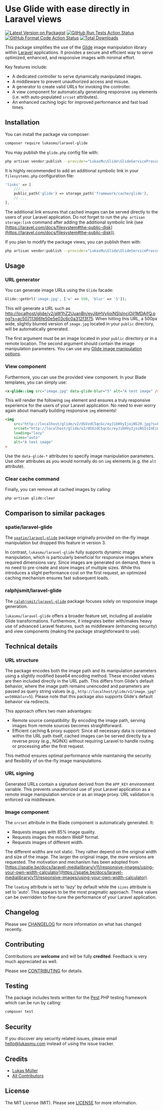 # Use Glide with ease directly in Laravel views

[![Latest Version on Packagist](https://img.shields.io/packagist/v/lukasmu/laravel-glide.svg)](https://packagist.org/packages/lukasmu/laravel-glide)
[![GitHub Run Tests Action Status](https://img.shields.io/github/actions/workflow/status/lukasmu/laravel-glide/run-tests.yml?branch=main&label=tests)](https://github.com/lukasmu/laravel-glide/actions?query=workflow%3A"Run&nbsp;tests"+branch%3Amain)
[![GitHub Format Code Action Status](https://img.shields.io/github/actions/workflow/status/lukasmu/laravel-glide/format-code.yml?branch=main&label=code%20style)](https://github.com/lukasmu/laravel-glide/actions?query=workflow%3A"Format&nbsp;code"+branch%3Amain)
[![Total Downloads](https://img.shields.io/packagist/dt/lukasmu/laravel-glide.svg)](https://packagist.org/packages/lukasmu/laravel-glide)

This package simplifies the use of the [Glide](https://glide.thephpleague.com/) image manipulation library within [Laravel](https://laravel.com) applications.
It provides a secure and efficient way to serve optimized, enhanced, and responsive images with minimal effort.

Key features include:
- A dedicated controller to serve dynamically manipulated images.
- A middleware to prevent unauthorized access and misuse.
- A generator to create valid URLs for invoking the controller.
- A view component for automatically generating responsive `img` elements (i.e. with auto-populated `srcset` attributes).
- An enhanced caching logic for improved performance and fast load times.

## Installation

You can install the package via composer:

```bash
composer require lukasmu/laravel-glide
```

You may publish the ```glide.php``` config file with:

```bash
php artisan vendor:publish --provider="LukasMu\Glide\GlideServiceProvider" --tag="config"
```

It is highly recommended to add an additional symbolic link in your ```filesystems.php``` configuration file:

```php
'links' => [
    /// ...
    public_path('glide') => storage_path('framework/cache/glide'),
    // ...
],
```

The additional link ensures that cached images can be served directly to the users of your Laravel application.
Do not forget to run the ```php artisan storage:link``` command after adding the additional symbolic link (see [https://laravel.com/docs/filesystem#the-public-disk](https://laravel.com/docs/filesystem#the-public-disk)).

If you plan to modify the package views, you can publish them with:

```bash
php artisan vendor:publish --provider="LukasMu\Glide\GlideServiceProvider" --tag="views"
```

## Usage

### URL generator

You can generate image URLs using the `Glide` facade:

```php
Glide::getUrl('image.jpg', ['w' => 500, 'blur' => '5']);
```
This will generate a URL such as [http://localhost/glide/v2/aW1hZ2UuanBn/eyJibHVyIjoiNSIsInciOiI1MDAifQ.png?s=ac50711366fe50e5e03c6c0a312f3f75](http://localhost/glide/v2/aW1hZ2UuanBn/eyJibHVyIjoiNSIsInciOiI1MDAifQ.png?s=ac50711366fe50e5e03c6c0a312f3f75).
When hitting this URL, a 500px wide, slightly blurred version of `image.jpg` located in your ```public``` directory, will be automatically generated.

The first argument must be an image located in your `public` directory or in a remote location.
The second argument should contain the image manipulation parameters.
You can use any [Glide image manipulation options](https://glide.thephpleague.com/2.0/api/quick-reference/).

### View component

Furthermore, you can use the provided view component.
In your Blade templates, you can simply use:

```html
<x-glide::img src="image.jpg" data-glide-blur="5" alt="A test image" />
```

This will render the following `img` element and ensures a truly responsive experience for the users of your Laravel application.
No need to ever worry again about manually building responsive `img` elements!

```html
<img
    src="http://localhost/glide/v2/dGVzdC5qcGc/eyJibHVyIjoiNSJ9.jpg?s=b20f558c76fabc4491ab48e5bdd4bb4f"
    srcset="http://localhost/glide/v2/dGVzdC5qcGc/eyJibHVyIjoiNSIsInEiOiI4NSIsInciOiI0NjAifQ.webp?s=a0edb8786e9bec6e3f63a1a42545857b 460w, http://localhost/glide/v2/dGVzdC5qcGc/eyJibHVyIjoiNSIsInEiOiI4NSIsInciOiIzODUifQ.webp?s=2d28004e12d5b04666148f621a4b981d 385w, http://localhost/glide/v2/dGVzdC5qcGc/eyJibHVyIjoiNSIsInEiOiI4NSIsInciOiIzMjIifQ.webp?s=7b621534f7a064f1188bf98f2436c4ae 322w"
    loading="lazy"
    sizes="auto" 
    alt="A test image" 
>
```

Use the `data-glide-*` attributes to specify image manipulation parameters.
Use other attributes as you would normally do on `img` elements (e.g. the `alt` attribute).

### Clear cache command

Finally, you can remove all cached images by calling:

```bash
php artisan glide:clear
```

## Comparison to similar packages

### spatie/laravel-glide

The [`spatie/laravel-glide`](https://github.com/spatie/laravel-glide) package originally provided on-the-fly image manipulation but dropped this feature in version 3.

In contrast, `lukasmu/laravel-glide` fully supports dynamic image manipulation, which is particularly beneficial for responsive images where required dimensions vary.
Since images are generated on demand, there is no need to pre-create and store images of multiple sizes.
While this introduces a slight performance cost on the first request, an optimized caching mechanism ensures fast subsequent loads.

### ralphjsmit/laravel-glide

The [`ralphjsmit/laravel-glide`](https://github.com/ralphjsmit/laravel-glide) package focuses solely on responsive image generation.

`lukasmu/laravel-glide` offers a broader feature set, including all available Glide transformations.
Furthermore, it integrates better with/makes heavy use of advanced Laravel features, such as middleware (enhancing security) and view components (making the package straightforward to use).

## Technical details

### URL structure

The package encodes both the image path and its manipulation parameters using a slightly modified base64 encoding method.
These encoded values are then included directly in the URL path.
This differs from Glide's default behavior, where the image path remains unencoded and parameters are passed as query string values (e.g., `http://localhost/glide/v1/image.jpg?w=500&blur=5`).
Please note that this package also supports Glide's default behavior via redirects.

This approach offers two main advantages:
- Remote source compatibility: By encoding the image path, serving images from remote sources becomes straightforward.
- Efficient caching & proxy support: Since all necessary data is contained within the URL path itself, cached images can be served directly by a reverse proxy (e.g., NGINX) without requiring Laravel to handle routing or processing after the first request.

This method ensures optimal performance while maintaining the security and flexibility of on-the-fly image manipulations.

### URL signing

Generated URLs contain a signature derived from the `APP_KEY` environment variable.
This prevents unauthorized use of your Laravel application as a remote image manipulation service or as an image proxy.
URL validation is enforced via middleware.

### Image component

The `srcset` attribute in the Blade component is automatically generated. It:
- Requests images with 85% image quality.
- Requests images the modern WebP format.
- Requests images of different width.

The different widths are not static.
They rather depend on the original width and size of the image.
The larger the original image, the more versions are requested.
The motivation and mechanism has been adopted from [https://spatie.be/docs/laravel-medialibrary/v11/responsive-images/using-your-own-width-calculator](https://spatie.be/docs/laravel-medialibrary/v11/responsive-images/using-your-own-width-calculator).

The `loading` attribute is set to 'lazy' by default while the `sizes` attribute is set to 'auto'. 
This appears to be the most pragmatic approach. 
These values can be overridden to fine-tune the performance of your Laravel application.

## Changelog

Please see [CHANGELOG](CHANGELOG.md) for more information on what has changed recently.

## Contributing

Contributions are **welcome** and will be fully **credited**.
Feedback is very much appreciated as well.

Please see [CONTRIBUTING](CONTRIBUTING.md) for details.

## Testing

The package includes tests written for the [Pest](https://pestphp.com/) PHP testing framework which can be run by calling:

```bash
composer test
```

## Security

If you discover any security related issues, please email hello@lukasmu.com instead of using the issue tracker.

## Credits

- [Lukas Müller](https://github.com/lukasmu)
- [All Contributors](../../contributors)

## License

The MIT License (MIT).
Please see [LICENSE](LICENSE.md) for more information.
